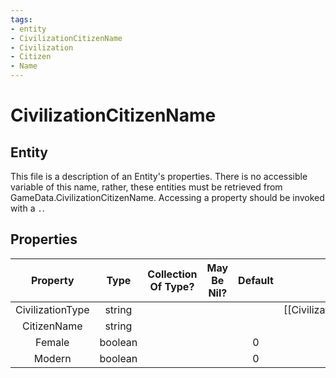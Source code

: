 ```yaml
---
tags:
- entity
- CivilizationCitizenName
- Civilization
- Citizen
- Name
---
```

# CivilizationCitizenName
## Entity
This file is a description of an Entity's properties. There is no accessible variable of this name, rather, these entities must be retrieved from GameData.CivilizationCitizenName. Accessing a property should be invoked with a `.`.
## Properties
|	Property	|	Type	|	Collection Of Type?	|	May Be Nil?	|	Default	|	References	|	Key	|	Notes	|
|	:-:	|	:-:	|	:-:	|	:-:	|	:-:	|	:-:	|	:-:	|	-:	|
|	CivilizationType	|	string	|		|		|		|	[[Civilization]].CivilizationType	|		|	|
|	CitizenName	|	string	|		|		|		|		|		|	|
|	Female	|	boolean	|		|		|	0	|		|		|	|
|	Modern	|	boolean	|		|		|	0	|		|		|	|
